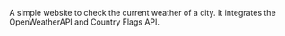 A simple website to check the current weather of a city.
It integrates the OpenWeatherAPI and Country Flags API.

